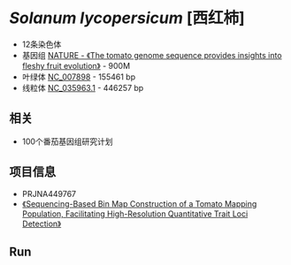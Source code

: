# *Solanum lycopersicum* [西红柿]
+ 12条染色体
+ 基因组 [NATURE - 《The tomato genome sequence provides insights into fleshy fruit evolution》](https://www.nature.com/articles/nature11119) - 900M
+ 叶绿体 [NC_007898](https://www.ncbi.nlm.nih.gov/nuccore/NC_007898.3) - 155461 bp
+ 线粒体 [NC_035963.1](https://www.ncbi.nlm.nih.gov/nuccore/NC_035963.1) - 446257 bp

## 相关
+ 100个番茄基因组研究计划

## 项目信息
+ PRJNA449767
+ [《Sequencing-Based Bin Map Construction of a Tomato Mapping Population, Facilitating High-Resolution Quantitative Trait Loci Detection》](https://dl.sciencesocieties.org/publications/tpg/articles/0/0/180010)

## Run
